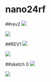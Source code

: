 # nano24rf

##rev2
![](http://i.imgur.com/xAwudSo.png)

![](http://i.imgur.com/lyN4Tt3.png)

##REV1
![](http://i.imgur.com/upO2ki3.png)

![](http://i.imgur.com/GFNjhy8.png)

##sketch 0
![](http://i.imgur.com/w9HriBC.png)

![](http://i.imgur.com/xwWzIG7.png)



